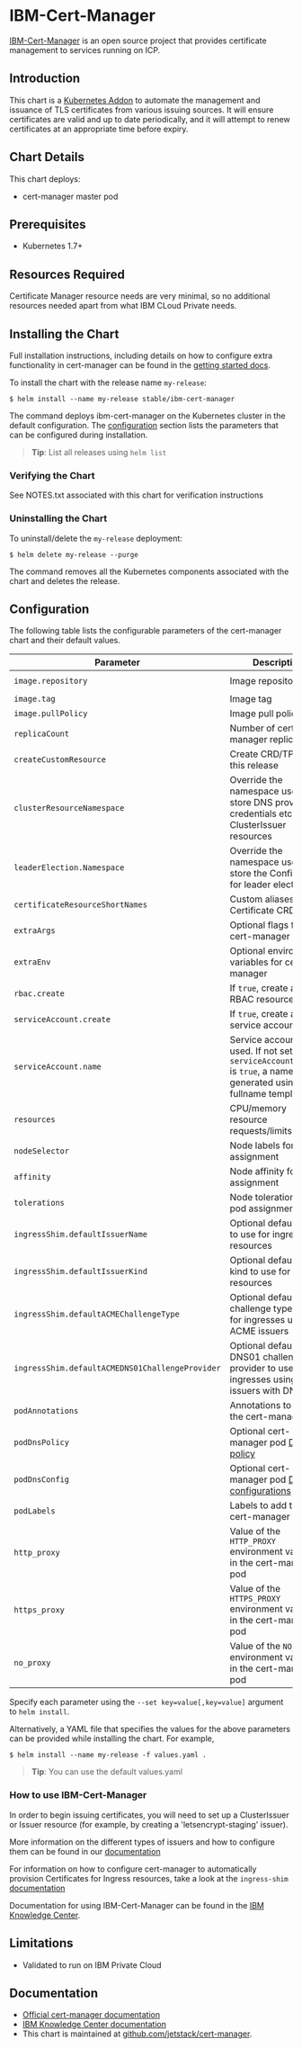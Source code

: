 # IBM-Cert-Manager
[IBM-Cert-Manager](github.com/jetstack/cert-manager) is an open source project that provides certificate management to services running on ICP.

## Introduction
This chart is a [Kubernetes Addon](https://kubernetes.io/docs/concepts/cluster-administration/addons/) to automate the management and issuance of TLS certificates from various issuing sources. It will ensure certificates are valid and up to date periodically, and it will attempt to renew certificates at an appropriate time before expiry.



## Chart Details
This chart deploys:
* cert-manager master pod

## Prerequisites
* Kubernetes 1.7+

## Resources Required
Certificate Manager resource needs are very minimal, so no additional resources needed apart from what IBM CLoud Private needs.

## Installing the Chart
Full installation instructions, including details on how to configure extra
functionality in cert-manager can be found in the [getting started docs](https://cert-manager.readthedocs.io/en/latest/getting-started/).

To install the chart with the release name `my-release`:

```console
$ helm install --name my-release stable/ibm-cert-manager
```

The command deploys ibm-cert-manager on the Kubernetes cluster in the default configuration. The [configuration](#configuration) section lists the parameters that can be configured during installation.

> **Tip**: List all releases using `helm list`

### Verifying the Chart
See NOTES.txt associated with this chart for verification instructions

### Uninstalling the Chart

To uninstall/delete the `my-release` deployment:

```console
$ helm delete my-release --purge
```

The command removes all the Kubernetes components associated with the chart and deletes the release.

## Configuration
The following table lists the configurable parameters of the cert-manager chart and their default values.

| Parameter | Description | Default |
| --------- | ----------- | ------- |
| `image.repository` | Image repository | `quay.io/jetstack/cert-manager-controller` |
| `image.tag` | Image tag | `v0.5.0` |
| `image.pullPolicy` | Image pull policy | `IfNotPresent` |
| `replicaCount`  | Number of cert-manager replicas  | `1` |
| `createCustomResource` | Create CRD/TPR with this release | `true` |
| `clusterResourceNamespace` | Override the namespace used to store DNS provider credentials etc. for ClusterIssuer resources | Same namespace as cert-manager pod
| `leaderElection.Namespace` | Override the namespace used to store the ConfigMap for leader election | Same namespace as cert-manager pod
| `certificateResourceShortNames` | Custom aliases for Certificate CRD | `["cert", "certs"]` |
| `extraArgs` | Optional flags for cert-manager | `[]` |
| `extraEnv` | Optional environment variables for cert-manager | `[]` |
| `rbac.create` | If `true`, create and use RBAC resources | `true` |
| `serviceAccount.create` | If `true`, create a new service account | `true` |
| `serviceAccount.name` | Service account to be used. If not set and `serviceAccount.create` is `true`, a name is generated using the fullname template |  |
| `resources` | CPU/memory resource requests/limits | `requests: {cpu: 10m, memory: 32Mi}` |
| `nodeSelector` | Node labels for pod assignment | `{}` |
| `affinity` | Node affinity for pod assignment | `{}` |
| `tolerations` | Node tolerations for pod assignment | `[]` |
| `ingressShim.defaultIssuerName` | Optional default issuer to use for ingress resources |  |
| `ingressShim.defaultIssuerKind` | Optional default issuer kind to use for ingress resources |  |
| `ingressShim.defaultACMEChallengeType` | Optional default challenge type to use for ingresses using ACME issuers |  |
| `ingressShim.defaultACMEDNS01ChallengeProvider` | Optional default DNS01 challenge provider to use for ingresses using ACME issuers with DNS01 |  |
| `podAnnotations` | Annotations to add to the cert-manager pod | `{}` |
| `podDnsPolicy` | Optional cert-manager pod [DNS policy](https://kubernetes.io/docs/concepts/services-networking/dns-pod-service/#pods-dns-policy) |  |
| `podDnsConfig` | Optional cert-manager pod [DNS configurations](https://kubernetes.io/docs/concepts/services-networking/dns-pod-service/#pods-dns-config) |  |
| `podLabels` | Labels to add to the cert-manager pod | `{}` |
| `http_proxy` | Value of the `HTTP_PROXY` environment variable in the cert-manager pod | |
| `https_proxy` | Value of the `HTTPS_PROXY` environment variable in the cert-manager pod | |
| `no_proxy` | Value of the `NO_PROXY` environment variable in the cert-manager pod | |


Specify each parameter using the `--set key=value[,key=value]` argument to `helm install`.

Alternatively, a YAML file that specifies the values for the above parameters can be provided while installing the chart. For example,

```console
$ helm install --name my-release -f values.yaml .
```

> **Tip**: You can use the default values.yaml

### How to use IBM-Cert-Manager
In order to begin issuing certificates, you will need to set up a ClusterIssuer
or Issuer resource (for example, by creating a 'letsencrypt-staging' issuer).

More information on the different types of issuers and how to configure them
can be found in our [documentation](https://cert-manager.readthedocs.io/en/latest/reference/issuers.html)

For information on how to configure cert-manager to automatically provision
Certificates for Ingress resources, take a look at the `ingress-shim`
[documentation](https://cert-manager.readthedocs.io/en/latest/reference/ingress-shim.html)

Documentation for using IBM-Cert-Manager can be found in the [IBM Knowledge Center](https://www.ibm.com/support/knowledgecenter/en/SSBS6K_3.1.0/manage_applications/create_cert.html).

## Limitations
* Validated to run on IBM Private Cloud

## Documentation
* [Official cert-manager documentation](https://cert-manager.readthedocs.io/en/latest)
* [IBM Knowledge Center documentation](https://www.ibm.com/support/knowledgecenter/en/SSBS6K_3.1.0/manage_applications/create_cert.html)
* This chart is maintained at [github.com/jetstack/cert-manager](https://github.com/jetstack/cert-manager/tree/master/contrib/charts/cert-manager).